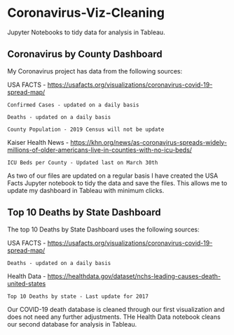 # Coronavirus-Viz-Cleaning
Jupyter Notebooks to tidy data for analysis in Tableau.


## Coronavirus by County Dashboard


My Coronavirus project has data from the following sources:


USA FACTS - https://usafacts.org/visualizations/coronavirus-covid-19-spread-map/
    
    Confirmed Cases - updated on a daily basis
    
    Deaths - updated on a daily basis
    
    County Population - 2019 Census will not be update
  
Kaiser Health News - https://khn.org/news/as-coronavirus-spreads-widely-millions-of-older-americans-live-in-counties-with-no-icu-beds/
    
    ICU Beds per County - Updated last on March 30th


As two of our files are updated on a regular basis I have created the USA Facts Jupyter notebook to tidy the data and save the files.
This allows me to update my dashboard in Tableau with minimum clicks.

## Top 10 Deaths by State Dashboard

The top 10 Deaths by State Dashboard uses the following sources:


USA FACTS - https://usafacts.org/visualizations/coronavirus-covid-19-spread-map/

    Deaths - updated on a daily basis

Health Data - https://healthdata.gov/dataset/nchs-leading-causes-death-united-states

    Top 10 Deaths by state - Last update for 2017
    
Our COVID-19 death database is cleaned through our first visualization and does not need any further adjustments. THe Health Data notebook cleans our second database for analysis in Tableau.

